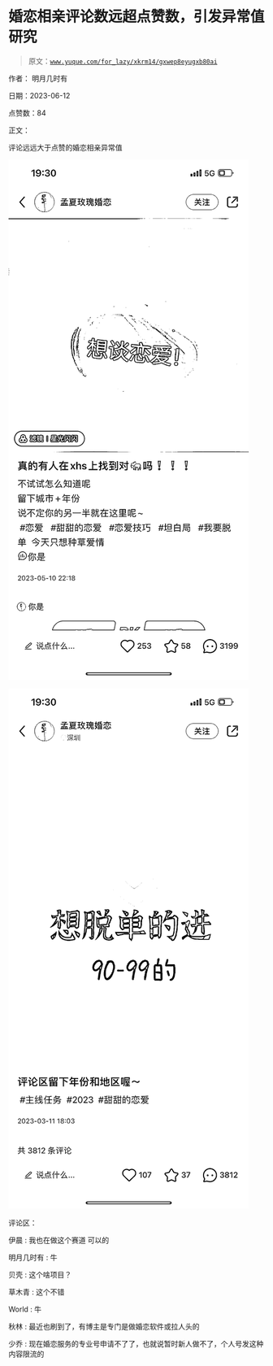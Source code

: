 # 婚恋相亲评论数远超点赞数，引发异常值研究

> 原文：[`www.yuque.com/for_lazy/xkrm14/gxwep8eyugxb80ai`](https://www.yuque.com/for_lazy/xkrm14/gxwep8eyugxb80ai)

作者： 明月几时有

日期：2023-06-12

点赞数：84

正文：

评论远远大于点赞的婚恋相亲异常值

![](img/2fb0a7ee88b57e46ac15bf681a9b04e7.png)

![](img/fdb63a41adb09465a9e2132258bd6cf4.png)

评论区：

伊晨 : 我也在做这个赛道 可以的

明月几时有 : 牛

贝壳 : 这个啥项目？

草木青 : 这个不错

World : 牛

秋林 : 最近也刷到了，有博主是专门是做婚恋软件或拉人头的

少乔 : 现在婚恋服务的专业号申请不了了，也就说暂时新人做不了，个人号发这种内容限流的

